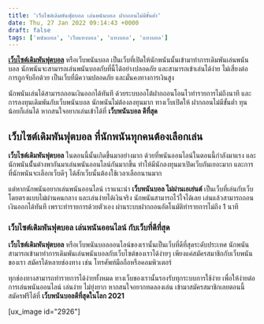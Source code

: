 ```yaml
---
title: 'เว็บไซต์เดิมพันฟุตบอล เล่นพนันบอล ฝากถอนไม่มีขั้นต่ำ'
date: Thu, 27 Jan 2022 09:14:43 +0000
draft: false
tags: ['พนันบอล', 'เว็บแทงบอล', 'แทงบอล', 'แทงบอล']
---
```


**[เว็บไซต์เดิมพันฟุตบอล](/archives/)** หรือเว็บพนันบอล เป็นเว็บที่เปิดให้นักพนันนั้นเข้ามาทำการเดิมพันเล่นพนันบอล นักพนันจะสามารถเล่นพนันบอลกับที่นี้ได้อย่างปลอดภัย และสามารถเข้าเล่นได้ง่าย ไม่เสี่ยงต่อการถูกจับอีกด้วย เป็นเว็บที่มีความปลอดภัย และมั่นคงทางการเงินสูง

นักพนันเล่นได้สามารถถอนเงินออกได้ทันที ด้วยระบบออโต้ฝากถอนโอนไวทำรายการไม่ถึงนาที และการลงทุนเดิมพันกับเว็บพนันบอล นักพนันไม่ต้องลงทุนมาก ทางเว็บเปิดให้ ฝากถอนไม่มีขั้นต่ำ ทุนน้อยก็เล่นได้ หากสนใจอยากเล่นเข้าได้ที่ **เว็บพนันบอล ดีที่สุด**

**เว็บไซต์เดิมพันฟุตบอล ที่นักพนันทุกคนต้องเลือกเล่น**
------------------------------------------------------

**เว็บไซต์เดิมพันฟุตบอล** ในตอนนี้นั้นเกิดขึ้นมาอย่างมาก ด้วยที่พนันออนไลน์ในตอนนี้กำลังมาแรง และนักพนันนัั้นต่างพากันมาเล่นพนันออนไลน์กันมากขึ้น ทำให้มีนักลงทุนมาเปิดเว็บกันเยอะมาก และการที่นักพนันจะเลือกเว็บดีๆ ได้สักเว็บนั้นต้องใช้เวลาเลือกนานมาก

แต่หากนักพนันอยากเล่นพนันออนไลน์ เราแนะนำ **เว็บพนันบอล ไม่ผ่านเอเย่นต์** เป็นเว็บที่เล่นกับเว็บโดยตรงแบบไม่ผ่านคนกลาง และเล่นง่ายได้เงินจริง นักพนันสามารถไว้ใจได้เลย เล่นแล้วสามารถถอนเงินออกได้ทันที เพราะทำรายการด้วยตัวเอง ผ่านระบบฝากถอนอัตโนมัติทำรายการไม่ถึง 1 นาที

### **เว็บไซต์เดิมพันฟุตบอล เล่นพนันออนไลน์ กับเว็บที่ดีที่สุด**

**เว็บไซต์เดิมพันฟุตบอล** หรือเว็บพนันบอลออนไลน์ของเรานั้นเป็นเว็บที่ดีที่สุดระดับประเทศ นักพนันสามารถเข้ามาทำการเดิมพันเล่นพนันบอลกับเว็บไซต์ของเราได้ง่ายๆ เพียงแค่สมัครสมาชิกกับเว็บพนันของเรา สมัครได้หลายช่องทาง เช่น โทรศัพท์มือถือหรือคอมพิวเตอร์

ทุกช่องทางสามารถทำรายการได้ง่ายทั้งหมด ทางเว็บของเรานั้นรองรับทุกระบบการใช้ง่าย เพื่อให้ง่ายต่อการเล่นพนันออนไลน์ เล่นง่าย ไม่ยุ่งยาก หากสนใจอยากทดลองเล่น เข้ามาสมัครสมาชิกเลยตอนนี้สมัครฟรีได้ที่ **เว็บพนันบอลดีที่สุดในโลก 2021**

\[ux\_image id="2926"\]